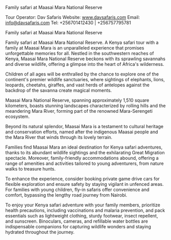 Family safari at Maasai Mara National Reserve

Tour Operator: Dav Safaris      Website: www.davsafaris.com       Email: info@davsafaris.com 
Tel: +256701412430 | +256757795781

Family safari at Maasai Mara National Reserve

Family safari at Maasai Mara National Reserve. A Kenya safari tour with a family at Maasai Mara is an unparalleled experience that promises unforgettable memories for all. Nestled in the southwestern reaches of Kenya, Maasai Mara National Reserve beckons with its sprawling savannahs and diverse wildlife, offering a glimpse into the heart of Africa's wilderness. 

Children of all ages will be enthralled by the chance to explore one of the continent's premier wildlife sanctuaries, where sightings of elephants, lions, leopards, cheetahs, giraffes, and vast herds of antelopes against the backdrop of the savanna create magical moments. 

Maasai Mara National Reserve, spanning approximately 1,510 square kilometers, boasts stunning landscapes characterized by rolling hills and the meandering Mara River, forming part of the renowned Mara-Serengeti ecosystem. 

Beyond its natural splendor, Maasai Mara is a testament to cultural heritage and conservation efforts, named after the indigenous Maasai people and the Mara River that winds through its lovely terrain. 

Families find Maasai Mara an ideal destination for Kenya safari adventures, thanks to its abundant wildlife sightings and the exhilarating Great Migration spectacle. Moreover, family-friendly accommodations abound, offering a range of amenities and activities tailored to young adventurers, from nature walks to treasure hunts. 

To enhance the experience, consider booking private game drive cars for flexible exploration and ensure safety by staying vigilant in unfenced areas. 
For families with young children, fly-in safaris offer convenience and comfort, bypassing the lengthy road journey from Nairobi. 

To enjoy your Kenya safari adventure with your family members, prioritize health precautions, including vaccinations and malaria prevention, and pack essentials such as lightweight clothing, sturdy footwear, insect repellent, and sunscreen. Binoculars, cameras, and refillable water bottles are indispensable companions for capturing wildlife wonders and staying hydrated throughout the journey. 
